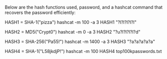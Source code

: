 Below are the hash functions used, password, and a hashcat command that
recovers the password efficiently:

HASH1 = SHA-1("pizza")
hashcat -m 100 -a 3 HASH1 "?l?l?l?l?l"

HASH2 = MD5("Crypt0")
hashcat -m 0 -a 3 HASH2 "?u?l?l?l?l?d"

HASH3 = SHA-256("Pa55!")
hashcat -m 1400 -a 3 HASH3 "?a?a?a?a?a"

HASH4 = SHA-1("L58jkdjP!")
hashcat -m 100 HASH4 top100kpasswords.txt

